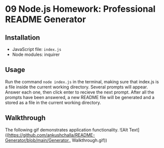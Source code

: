 # 09 Node.js Homework: Professional README Generator

## Installation 
* JavaScript file: `index.js`
* Node modules: inquirer 

## Usage
Run the command `node index.js` in the terminal, making sure that index.js is a file inside the current working directory.
Several prompts will appear. Answer each one, then click enter to recieve the next prompt. After all the prompts have been answered, 
a new README file will be generated and a stored as a file in the current working directory. 

## Walkthrough
The following gif demonstrates application functionality. 
![Alt Text]((https://github.com/ankushchalla/README-Generator/blob/main/Generator_ Walkthrough.gif))